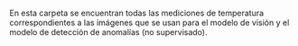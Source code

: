 En esta carpeta se encuentran todas las mediciones de temperatura correspondientes a las imágenes que se usan para el modelo de visión y el modelo de detección de anomalías (no supervisado).
